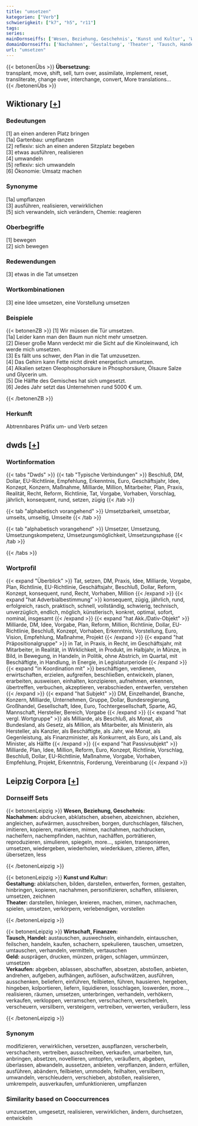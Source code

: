 ```yaml
---
title: "umsetzen"
kategorien: ["Verb"]
schwierigkeit: ["k7", "h5", "r11"]
tags:
series:
mainDornseiffs: ['Wesen, Beziehung, Geschehnis', 'Kunst und Kultur', 'Wirtschaft, Finanzen']
domainDornseiffs: ['Nachahmen', 'Gestaltung', 'Theater', 'Tausch, Handel', 'Geld', 'Verkaufen']
url: "umsetzen"
---
```


{{< betonenÜbs >}}
**Übersetzung:**  
transplant, move, shift, sell, turn over, assimilate, implement, reset, transliterate, change over, interchange, convert, More translations...  
{{< /betonenÜbs >}}

## Wiktionary [[+](https://de.wiktionary.org/wiki/umsetzen)]

### Bedeutungen
[1] an einen anderen Platz bringen  
[1a] Gartenbau: umpflanzen  
[2] reflexiv: sich an einen anderen Sitzplatz begeben  
[3] etwas ausführen, realisieren  
[4] umwandeln  
[5] reflexiv: sich umwandeln  
[6] Ökonomie: Umsatz machen  

### Synonyme
[1a] umpflanzen  
[3] ausführen, realisieren, verwirklichen  
[5] sich verwandeln, sich verändern, Chemie: reagieren  

### Oberbegriffe
[1] bewegen  
[2] sich bewegen  

### Redewendungen
[3] etwas in die Tat umsetzen  

### Wortkombinationen
[3] eine Idee umsetzen, eine Vorstellung umsetzen  

### Beispiele
{{< betonenZB >}}
[1] Wir müssen die Tür umsetzen.  
[1a] Leider kann man den Baum nun nicht mehr umsetzen.  
[2] Dieser große Mann verdeckt mir die Sicht auf die Kinoleinwand, ich werde mich umsetzen.  
[3] Es fällt uns schwer, den Plan in die Tat umzusetzen.  
[4] Das Gehirn kann Fette nicht direkt energetisch umsetzen.  
[4] Alkalien setzen Oleophosphorsäure in Phosphorsäure, Ölsaure Salze und Glycerin um.  
[5] Die Hälfte des Gemisches hat sich umgesetzt.  
[6] Jedes Jahr setzt das Unternehmen rund 5000 € um.  

{{< /betonenZB >}}
### Herkunft
Abtrennbares Präfix um- und Verb setzen  



## dwds [[+](https://www.dwds.de/wb/umsetzen)]

### Wortinformation
{{< tabs "Dwds" >}}
{{< tab "Typische Verbindungen" >}}
Beschluß, DM, Dollar, EU-Richtlinie, Empfehlung, Erkenntnis, Euro, Geschäftsjahr, Idee, Konzept, Konzern, Maßnahme, Milliarde, Million, Mitarbeiter, Plan, Praxis, Realität, Recht, Reform, Richtlinie, Tat, Vorgabe, Vorhaben, Vorschlag, jährlich, konsequent, rund, setzen, zügig
{{< /tab >}}

{{< tab "alphabetisch vorangehend" >}}
Umsetzbarkeit, umsetzbar, umseits, umseitig, Umseite
{{< /tab >}}

{{< tab "alphabetisch vorangehend" >}}
Umsetzer, Umsetzung, Umsetzungskompetenz, Umsetzungsmöglichkeit, Umsetzungsphase
{{< /tab >}}

{{< /tabs >}}

### Wortprofil
{{< expand "Überblick" >}} Tat, setzen, DM, Praxis, Idee, Milliarde, Vorgabe, Plan, Richtlinie, EU-Richtlinie, Geschäftsjahr, Beschluß, Dollar, Reform, Konzept, konsequent, rund, Recht, Vorhaben, Million {{< /expand >}}
{{< expand "hat Adverbialbestimmung" >}} konsequent, zügig, jährlich, rund, erfolgreich, rasch, praktisch, schnell, vollständig, schwierig, technisch, unverzüglich, endlich, möglich, künstlerisch, konkret, optimal, sofort, nominal, insgesamt {{< /expand >}}
{{< expand "hat Akk./Dativ-Objekt" >}} Milliarde, DM, Idee, Vorgabe, Plan, Reform, Million, Richtlinie, Dollar, EU-Richtlinie, Beschluß, Konzept, Vorhaben, Erkenntnis, Vorstellung, Euro, Vision, Empfehlung, Maßnahme, Projekt {{< /expand >}}
{{< expand "hat Präpositionalgruppe" >}} in Tat, in Praxis, in Recht, im Geschäftsjahr, mit Mitarbeiter, in Realität, in Wirklichkeit, in Produkt, im Halbjahr, in Münze, in Bild, in Bewegung, in Handeln, in Politik, ohne Abstrich, im Quartal, mit Beschäftigte, in Handlung, in Energie, in Legislaturperiode {{< /expand >}}
{{< expand "in Koordination mit" >}} beschäftigen, verdienen, erwirtschaften, erzielen, aufgreifen, beschließen, entwickeln, planen, erarbeiten, ausweisen, einhalten, konzipieren, aufnehmen, erkennen, übertreffen, verbuchen, akzeptieren, verabschieden, entwerfen, verstehen {{< /expand >}}
{{< expand "hat Subjekt" >}} DM, Einzelhandel, Branche, Konzern, Milliarde, Unternehmen, Gruppe, Dollar, Bundesregierung, Großhandel, Gesellschaft, Idee, Euro, Tochtergesellschaft, Sparte, AG, Mannschaft, Hersteller, Bereich, Vorgabe {{< /expand >}}
{{< expand "hat vergl. Wortgruppe" >}} als Milliarde, als Beschluß, als Monat, als Bundesland, als Gesetz, als Million, als Mitarbeiter, als Ministerin, als Hersteller, als Kanzler, als Beschäftigte, als Jahr, wie Monat, als Gegenleistung, als Finanzminister, als Konkurrent, als Euro, als Land, als Minister, als Hälfte {{< /expand >}}
{{< expand "hat Passivsubjekt" >}} Milliarde, Plan, Idee, Million, Reform, Euro, Konzept, Richtlinie, Vorschlag, Beschluß, Dollar, EU-Richtlinie, Maßnahme, Vorgabe, Vorhaben, Empfehlung, Projekt, Erkenntnis, Forderung, Vereinbarung {{< /expand >}}

## Leipzig Corpora [[+](https://corpora.uni-leipzig.de/en/res?word=umsetzen&corpusId=deu_newscrawl-public_2018)]

### Dornseiff Sets
{{< betonenLeipzig >}}
**Wesen, Beziehung, Geschehnis:**  
**Nachahmen:** abdrucken, abklatschen, absehen, abzeichnen, abziehen, angleichen, aufwärmen, ausschreiben, borgen, durchschlagen, fälschen, imitieren, kopieren, markieren, mimen, nachahmen, nachdrucken, nacheifern, nachempfinden, nachtun, nachäffen, porträtieren, reproduzieren, simulieren, spiegeln, more..., spielen, transponieren, umsetzen, wiedergeben, wiederholen, wiederkäuen, zitieren, äffen, übersetzen, less  

{{< /betonenLeipzig >}}


{{< betonenLeipzig >}}
**Kunst und Kultur:**  
**Gestaltung:** abklatschen, bilden, darstellen, entwerfen, formen, gestalten, hinbringen, kopieren, nachahmen, personifizieren, schaffen, stilisieren, umsetzen, zeichnen  
**Theater:** darstellen, hinlegen, kreieren, machen, mimen, nachmachen, spielen, umsetzen, verkörpern, verlebendigen, vorstellen  

{{< /betonenLeipzig >}}


{{< betonenLeipzig >}}
**Wirtschaft, Finanzen:**  
**Tausch, Handel:** austauschen, auswechseln, einhandeln, eintauschen, feilschen, handeln, kaufen, schachern, spekulieren, tauschen, umsetzen, umtauschen, verhandeln, vermitteln, vertauschen  
**Geld:** ausprägen, drucken, münzen, prägen, schlagen, ummünzen, umsetzen  
**Verkaufen:** abgeben, ablassen, abschaffen, absetzen, abstoßen, anbieten, andrehen, aufgeben, aufhängen, auflösen, aufschwätzen, ausführen, ausschenken, beliefern, einführen, feilbieten, führen, hausieren, hergeben, hingeben, kolportieren, liefern, liquidieren, losschlagen, loswerden, more..., realisieren, räumen, umsetzen, unterbringen, verhandeln, verhökern, verkaufen, verkloppen, verramschen, verschachern, verscherbeln, verscheuern, versilbern, versteigern, vertreiben, verwerten, veräußern, less  

{{< /betonenLeipzig >}}

### Synonym
modifizieren, verwirklichen, versetzen, auspflanzen, verscherbeln, verschachern, vertreiben, ausschreiben, verkaufen, umarbeiten, tun, anbringen, absetzen, novellieren, umtopfen, veräußern, abgeben, überlassen, abwandeln, aussetzen, anbieten, verpflanzen, ändern, erfüllen, ausführen, abändern, feilbieten, ummodeln, feilhalten, versilbern, umwandeln, verschleudern, verschieben, abstoßen, realisieren, umkrempeln, ausverkaufen, umfunktionieren, umpflanzen


### Similarity based on Cooccurrences
umzusetzen, umgesetzt, realisieren, verwirklichen, ändern, durchsetzen, entwickeln


